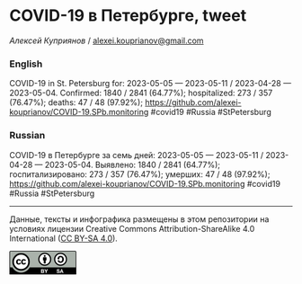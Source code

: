 COVID-19 в Петербурге, tweet
============================

*Алексей Куприянов* /
<a href="mailto:alexei.kouprianov@gmail.com" class="email">alexei.kouprianov@gmail.com</a>

### English

COVID-19 in St. Petersburg for: 2023-05-05 — 2023-05-11 / 2023-04-28 —
2023-05-04. Сonfirmed: 1840 / 2841 (64.77%); hospitalized: 273 / 357
(76.47%); deaths: 47 / 48 (97.92%);
<a href="https://github.com/alexei-kouprianov/COVID-19.SPb.monitoring" class="uri">https://github.com/alexei-kouprianov/COVID-19.SPb.monitoring</a>
\#covid19 \#Russia \#StPetersburg

### Russian

COVID-19 в Петербурге за семь дней: 2023-05-05 — 2023-05-11 / 2023-04-28
— 2023-05-04. Выявлено: 1840 / 2841 (64.77%); госпитализировано: 273 /
357 (76.47%); умерших: 47 / 48 (97.92%);
<a href="https://github.com/alexei-kouprianov/COVID-19.SPb.monitoring" class="uri">https://github.com/alexei-kouprianov/COVID-19.SPb.monitoring</a>
\#covid19 \#Russia \#StPetersburg

------------------------------------------------------------------------

Данные, тексты и инфографика размещены в этом репозитории на условиях
лицензии Creative Commons Attribution-ShareAlike 4.0 International ([CC
BY-SA 4.0](https://creativecommons.org/licenses/by-sa/4.0/)).

![](../misc/CC-BY-SA-icon.png "CC-BY-SA")
